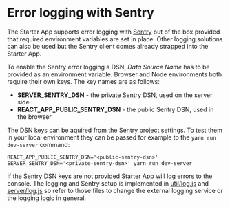 # Error logging with Sentry


The Starter App supports error logging with [Sentry](https://sentry.io/) out of the box provided that required environment variables are set in place. Other logging solutions can also be used but the Sentry client comes already strapped into the Starter App.

To enable the Sentry error logging a DSN, _Data Source Name_ has to be provided as an environment variable. Browser and Node environments both require their own keys. The key names are as follows:

 - __SERVER_SENTRY_DSN__ - the private Sentry DSN, used on the server side
 - __REACT_APP_PUBLIC_SENTRY_DSN__ - the public Sentry DSN, used in the browser

The DSN keys can be aquired from the Sentry project settings. To test them in your local environment they can be passed for example to the `yarn run dev-server` command:

    REACT_APP_PUBLIC_SENTRY_DSN='<public-sentry-dsn>' SERVER_SENTRY_DSN='<private-sentry-dsn>' yarn run dev-server

If the Sentry DSN keys are not provided Starter App will log errors to the console. The logging and Sentry setup is implemented in [util/log.js](../src/util/log.js) and [server/log.js](../server/log.js) so refer to those files to change the external logging service or the logging logic in general.
